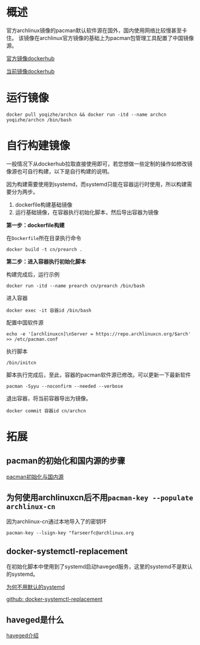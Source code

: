 # 概述

官方archlinux镜像的pacman默认软件源在国外，国内使用网络比较慢甚至卡住。
该镜像在archlinux官方镜像的基础上为pacman包管理工具配置了中国镜像源。

[官方镜像dockerhub](https://hub.docker.com/_/archlinux)

[当前镜像dockerhub](https://hub.docker.com/r/yoqizhe/archcn)

# 运行镜像

```shell
docker pull yoqizhe/archcn && docker run -itd --name archcn yoqizhe/archcn /bin/bash
```

# 自行构建镜像

一般情况下从dockerhub拉取直接使用即可，若您想做一些定制的操作如修改镜像源也可自行构建，以下是自行构建的说明。

因为构建需要使用到systemd，而systemd只能在容器运行时使用，所以构建需要分为两步。
1. dockerfile构建基础镜像
2. 运行基础镜像，在容器执行初始化脚本，然后导出容器为镜像

**第一步：dockerfile构建**

在`Dockerfile`所在目录执行命令
```shell
docker build -t cn/prearch .
```

**第二步：进入容器执行初始化脚本**

构建完成后，运行示例
```shell
docker run -itd --name prearch cn/prearch /bin/bash
```

进入容器
```shell
docker exec -it 容器id /bin/bash
```

配置中国软件源
```shell
echo -e '[archlinuxcn]\nServer = https://repo.archlinuxcn.org/$arch' >> /etc/pacman.conf
```

执行脚本
```shell
/bin/initcn
```

脚本执行完成后，至此，容器的pacman软件源已修改。可以更新一下最新软件
```shell
pacman -Syyu --noconfirm --needed --verbose
```

退出容器，将当前容器导出为镜像。
```shell
docker commit 容器id cn/archcn
```

# 拓展

## pacman的初始化和国内源的步骤

[pacman初始化与国内源](https://www.chlmrh.top/2024/11/03/202411/pacman-init/)

## 为何使用archlinuxcn后不用`pacman-key --populate archlinux-cn`

因为archlinux-cn通过本地导入了的密钥环
```
pacman-key --lsign-key "farseerfc@archlinux.org
```

## docker-systemctl-replacement

在初始化脚本中使用到了systemd启动haveged服务，这里的systemd不是默认的systemd。

[为何不用默认的systemd](https://ehds.github.io/2021/01/21/docker_systemctl/)

[github: docker-systemctl-replacement](https://github.com/gdraheim/docker-systemctl-replacement)

## haveged是什么

[haveged介绍](https://www.archlinuxcn.org/gnupg-2-1-and-the-pacman-keyring/)